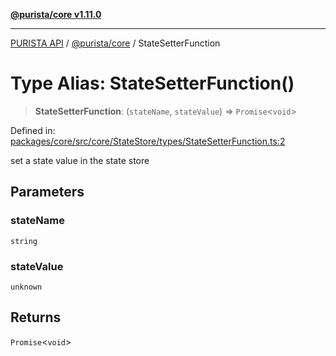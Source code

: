 [**@purista/core v1.11.0**](../README.md)

***

[PURISTA API](../../../packages.md) / [@purista/core](../README.md) / StateSetterFunction

# Type Alias: StateSetterFunction()

> **StateSetterFunction**: (`stateName`, `stateValue`) => `Promise`\<`void`\>

Defined in: [packages/core/src/core/StateStore/types/StateSetterFunction.ts:2](https://github.com/puristajs/purista/blob/master/packages/core/src/core/StateStore/types/StateSetterFunction.ts#L2)

set a state value in the state store

## Parameters

### stateName

`string`

### stateValue

`unknown`

## Returns

`Promise`\<`void`\>
